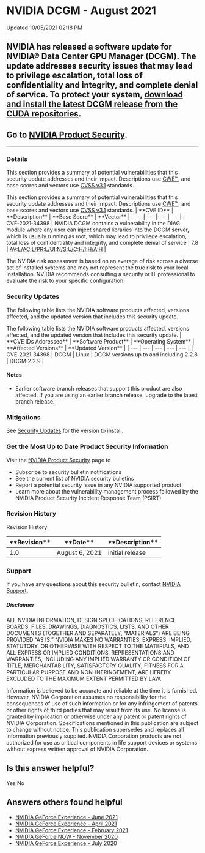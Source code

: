 

 NVIDIA DCGM - August 2021
============================================




 Updated 10/05/2021 02:18 PM



NVIDIA has released a software update for NVIDIA® Data Center GPU Manager (DCGM). The update addresses security issues that may lead to privilege escalation, total loss of confidentiality and integrity, and complete denial of service. To protect your system, [download and install the latest DCGM release from the CUDA repositories](https://developer.nvidia.com/dcgm#Downloads).
------------------------------------------------------------------------------------------------------------------------------------------------------------------------------------------------------------------------------------------------------------------------------------------------------------------------------------------------------------------------------------------


Go to [NVIDIA Product Security](https://www.nvidia.com/security/).
------------------------------------------------------------------






---




### Details


This section provides a summary of potential vulnerabilities that this security update addresses and their impact. Descriptions use [CWE™](https://cwe.mitre.org/), and base scores and vectors use [CVSS v3.1](https://www.first.org/cvss/v3.1/user-guide) standards.




This section provides a summary of potential vulnerabilities that this security update addresses and their impact. Descriptions use [CWE™](https://cwe.mitre.org/), and base scores and vectors use [CVSS v3.1](https://www.first.org/cvss/v3.1/user-guide) standards.
| \*\*CVE ID\*\* | \*\*Description\*\* | \*\*Base Score\*\* | \*\*Vector\*\* |
| --- | --- | --- | --- |
| CVE‑2021‑34398 | NVIDIA DCGM contains a vulnerability in the DIAG module where any user can inject shared libraries into the DCGM server, which is usually running as root, which may lead to privilege escalation, total loss of confidentiality and integrity, and complete denial of service | 7.8 | [AV:L/AC:L/PR:L/UI:N/S:U/C:H/I:H/A:H](https://nvd.nist.gov/vuln-metrics/cvss/v3-calculator?vector=(AV:L/AC:L/PR:L/UI:N/S:U/C:H/I:H/A:H)) |


The NVIDIA risk assessment is based on an average of risk across a diverse set of installed systems and may not represent the true risk to your local installation. NVIDIA recommends consulting a security or IT professional to evaluate the risk to your specific configuration. 


### Security Updates


The following table lists the NVIDIA software products affected, versions affected, and the updated version that includes this security update. 





The following table lists the NVIDIA software products affected, versions affected, and the updated version that includes this security update. 
| \*\*CVE IDs Addressed\*\* | \*\*Software Product\*\* | \*\*Operating System\*\* | \*\*Affected Versions\*\* | \*\*Updated Version\*\* |
| --- | --- | --- | --- | --- |
| CVE‑2021‑34398 | DCGM | Linux | DCGM versions up to and including 2.2.8 | DCGM 2.2.9 |



#### Notes


* Earlier software branch releases that support this product are also affected. If you are using an earlier branch release, upgrade to the latest branch release.


### Mitigations


See [Security Updates](#security-updates) for the version to install.


### Get the Most Up to Date Product Security Information


Visit the [NVIDIA Product Security](https://www.nvidia.com/security) page to


* Subscribe to security bulletin notifications
* See the current list of NVIDIA security bulletins
* Report a potential security issue in any NVIDIA supported product
* Learn more about the vulnerability management process followed by the NVIDIA Product Security Incident Response Team (PSIRT)


### Revision History




Revision History





| \*\*Revision\*\* | \*\*Date\*\* | \*\*Description\*\* |
| --- | --- | --- |
| 1.0 | August 6, 2021 | Initial release |


### Support


If you have any questions about this security bulletin, contact [NVIDIA Support](https://www.nvidia.com/object/support.html).


##### Disclaimer


ALL NVIDIA INFORMATION, DESIGN SPECIFICATIONS, REFERENCE BOARDS, FILES, DRAWINGS, DIAGNOSTICS, LISTS, AND OTHER DOCUMENTS (TOGETHER AND SEPARATELY, “MATERIALS”) ARE BEING PROVIDED “AS IS.” NVIDIA MAKES NO WARRANTIES, EXPRESS, IMPLIED, STATUTORY, OR OTHERWISE WITH RESPECT TO THE MATERIALS, AND ALL EXPRESS OR IMPLIED CONDITIONS, REPRESENTATIONS AND WARRANTIES, INCLUDING ANY IMPLIED WARRANTY OR CONDITION OF TITLE, MERCHANTABILITY, SATISFACTORY QUALITY, FITNESS FOR A PARTICULAR PURPOSE AND NON-INFRINGEMENT, ARE HEREBY EXCLUDED TO THE MAXIMUM EXTENT PERMITTED BY LAW.


Information is believed to be accurate and reliable at the time it is furnished. However, NVIDIA Corporation assumes no responsibility for the consequences of use of such information or for any infringement of patents or other rights of third parties that may result from its use. No license is granted by implication or otherwise under any patent or patent rights of NVIDIA Corporation. Specifications mentioned in this publication are subject to change without notice. This publication supersedes and replaces all information previously supplied. NVIDIA Corporation products are not authorized for use as critical components in life support devices or systems without express written approval of NVIDIA Corporation.










Is this answer helpful?
-----------------------



Yes
No







Answers others found helpful
----------------------------


* [ NVIDIA GeForce Experience - June 2021](/app/answers/detail/a_id/5199/related/1)
* [ NVIDIA GeForce Experience - April 2021](/app/answers/detail/a_id/5184/related/1)
* [ NVIDIA GeForce Experience - February 2021](/app/answers/detail/a_id/5155/related/1)
* [ NVIDIA GeForce NOW - November 2020](/app/answers/detail/a_id/5096/related/1)
* [ NVIDIA GeForce Experience - July 2020](/app/answers/detail/a_id/5038/related/1)








